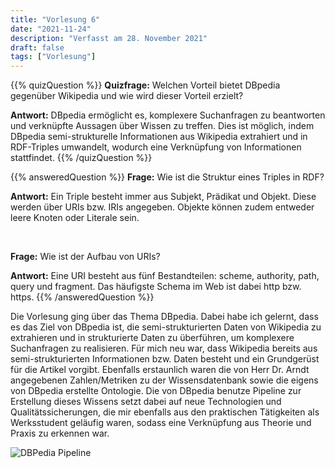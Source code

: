 ```yaml
---
title: "Vorlesung 6"
date: "2021-11-24"
description: "Verfasst am 28. November 2021"
draft: false
tags: ["Vorlesung"]
---
```


{{% quizQuestion %}}
**Quizfrage:** Welchen Vorteil bietet DBpedia gegenüber Wikipedia und wie wird dieser Vorteil erzielt?

**Antwort:** DBpedia ermöglicht es, komplexere Suchanfragen zu beantworten und verknüpfte Aussagen über Wissen zu treffen. Dies ist möglich, indem DBpedia semi-strukturelle Informationen aus Wikipedia extrahiert und in RDF-Triples umwandelt, wodurch eine Verknüpfung von Informationen stattfindet.
{{% /quizQuestion %}}

{{% answeredQuestion %}}
**Frage:** Wie ist die Struktur eines Triples in RDF?

**Antwort:** Ein Triple besteht immer aus Subjekt, Prädikat und Objekt. Diese werden über URIs bzw. IRIs angegeben. Objekte können zudem entweder leere Knoten oder Literale sein.

 

**Frage:** Wie ist der Aufbau von URIs?

**Antwort:** Eine URI besteht aus fünf Bestandteilen: scheme, authority, path, query und fragment. Das häufigste Schema im Web ist dabei http bzw. https. 
{{% /answeredQuestion %}}

Die Vorlesung ging über das Thema DBpedia. Dabei habe ich gelernt, dass es das Ziel von DBpedia ist, die semi-strukturierten Daten von Wikipedia zu extrahieren und in strukturierte Daten zu überführen, um komplexere Suchanfragen zu realisieren. Für mich neu war, dass Wikipedia bereits aus semi-strukturierten Informationen bzw. Daten besteht und ein Grundgerüst für die Artikel vorgibt. Ebenfalls erstaunlich waren die von Herr Dr. Arndt angegebenen Zahlen/Metriken zu der Wissensdatenbank sowie die eigens von DBpedia erstellte Ontologie. Die von DBpedia benutze Pipeline zur Erstellung dieses Wissens setzt dabei auf neue Technologien und Qualitätssicherungen, die mir ebenfalls aus den praktischen Tätigkeiten als Werksstudent geläufig waren, sodass eine Verknüpfung aus Theorie und Praxis zu erkennen war.

![DBPedia Pipeline](/lernportfolio/dbpedia-pipeline.png "DBPedia Pipeline")